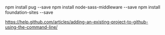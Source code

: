 npm install pug --save
npm install node-sass-middleware --save
npm install foundation-sites --save

https://help.github.com/articles/adding-an-existing-project-to-github-using-the-command-line/
